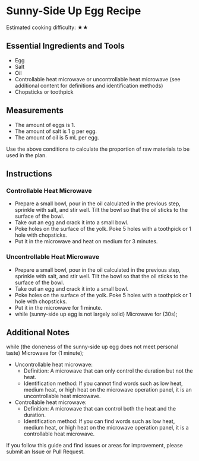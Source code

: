 # Sunny-Side Up Egg Recipe

Estimated cooking difficulty: ★★

## Essential Ingredients and Tools

- Egg
- Salt
- Oil
- Controllable heat microwave or uncontrollable heat microwave (see additional content for definitions and identification methods)
- Chopsticks or toothpick

## Measurements

- The amount of eggs is 1.
- The amount of salt is 1 g per egg.
- The amount of oil is 5 mL per egg.

Use the above conditions to calculate the proportion of raw materials to be used in the plan.

## Instructions

### Controllable Heat Microwave

- Prepare a small bowl, pour in the oil calculated in the previous step, sprinkle with salt, and stir well. Tilt the bowl so that the oil sticks to the surface of the bowl.
- Take out an egg and crack it into a small bowl.
- Poke holes on the surface of the yolk. Poke 5 holes with a toothpick or 1 hole with chopsticks.
- Put it in the microwave and heat on medium for 3 minutes.

### Uncontrollable Heat Microwave

- Prepare a small bowl, pour in the oil calculated in the previous step, sprinkle with salt, and stir well. Tilt the bowl so that the oil sticks to the surface of the bowl.
- Take out an egg and crack it into a small bowl.
- Poke holes on the surface of the yolk. Poke 5 holes with a toothpick or 1 hole with chopsticks.
- Put it in the microwave for 1 minute.
- while (sunny-side up egg is not largely solid) Microwave for (30s);

## Additional Notes

while (the doneness of the sunny-side up egg does not meet personal taste) Microwave for (1 minute);

- Uncontrollable heat microwave:
  - Definition: A microwave that can only control the duration but not the heat.
  - Identification method: If you cannot find words such as low heat, medium heat, or high heat on the microwave operation panel, it is an uncontrollable heat microwave.
- Controllable heat microwave:
  - Definition: A microwave that can control both the heat and the duration.
  - Identification method: If you can find words such as low heat, medium heat, or high heat on the microwave operation panel, it is a controllable heat microwave.

If you follow this guide and find issues or areas for improvement, please submit an Issue or Pull Request.
